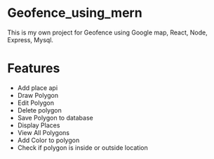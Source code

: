 # Geofence_using_mern
This is my own project for Geofence using Google map, React, Node, Express, Mysql.

# Features
- Add place api
- Draw Polygon
- Edit Polygon
- Delete polygon
- Save Polygon to database
- Display Places
- View All Polygons
- Add Color to polygon
- Check if polygon is inside or outside location
